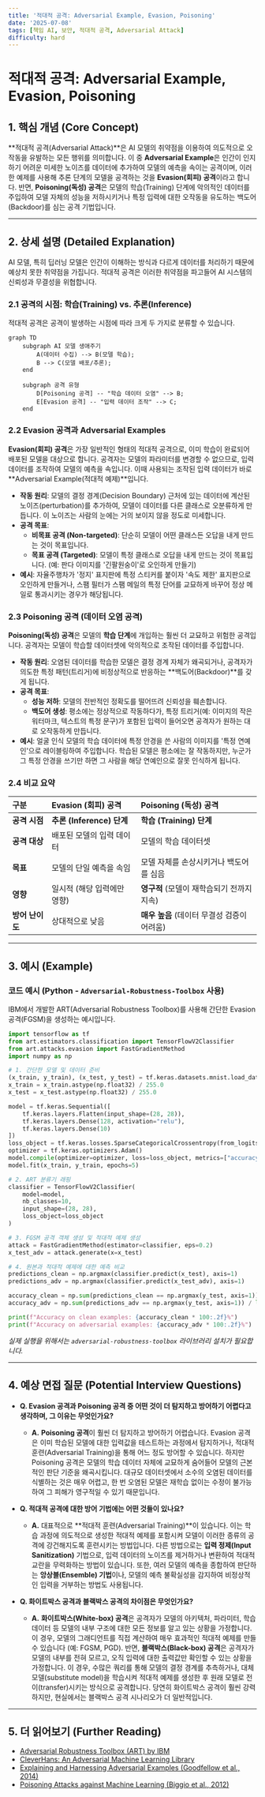 ```yaml
---
title: '적대적 공격: Adversarial Example, Evasion, Poisoning'
date: '2025-07-08'
tags: [책임 AI, 보안, 적대적 공격, Adversarial Attack]
difficulty: hard
---
```


# 적대적 공격: Adversarial Example, Evasion, Poisoning

## 1. 핵심 개념 (Core Concept)

\*\*적대적 공격(Adversarial Attack)\*\*은 AI 모델의 취약점을 이용하여 의도적으로 오작동을 유발하는 모든 행위를 의미합니다. 이 중 **Adversarial Example**은 인간이 인지하기 어려운 미세한 노이즈를 데이터에 추가하여 모델의 예측을 속이는 공격이며, 이러한 예제를 사용해 추론 단계의 모델을 공격하는 것을 **Evasion(회피) 공격**이라고 합니다. 반면, **Poisoning(독성) 공격**은 모델의 학습(Training) 단계에 악의적인 데이터를 주입하여 모델 자체의 성능을 저하시키거나 특정 입력에 대한 오작동을 유도하는 백도어(Backdoor)를 심는 공격 기법입니다.

______________________________________________________________________

## 2. 상세 설명 (Detailed Explanation)

AI 모델, 특히 딥러닝 모델은 인간이 이해하는 방식과 다르게 데이터를 처리하기 때문에 예상치 못한 취약점을 가집니다. 적대적 공격은 이러한 취약점을 파고들어 AI 시스템의 신뢰성과 무결성을 위협합니다.

### 2.1 공격의 시점: 학습(Training) vs. 추론(Inference)

적대적 공격은 공격이 발생하는 시점에 따라 크게 두 가지로 분류할 수 있습니다.

```mermaid
graph TD
    subgraph AI 모델 생애주기
        A(데이터 수집) --> B(모델 학습);
        B --> C(모델 배포/추론);
    end

    subgraph 공격 유형
        D[Poisoning 공격] -- "학습 데이터 오염" --> B;
        E[Evasion 공격] -- "입력 데이터 조작" --> C;
    end
```

### 2.2 Evasion 공격과 Adversarial Examples

**Evasion(회피) 공격**은 가장 일반적인 형태의 적대적 공격으로, 이미 학습이 완료되어 배포된 모델을 대상으로 합니다. 공격자는 모델의 파라미터를 변경할 수 없으므로, 입력 데이터를 조작하여 모델의 예측을 속입니다. 이때 사용되는 조작된 입력 데이터가 바로 \*\*Adversarial Example(적대적 예제)\*\*입니다.

- **작동 원리**: 모델의 결정 경계(Decision Boundary) 근처에 있는 데이터에 계산된 노이즈(perturbation)를 추가하여, 모델이 데이터를 다른 클래스로 오분류하게 만듭니다. 이 노이즈는 사람의 눈에는 거의 보이지 않을 정도로 미세합니다.
- **공격 목표**:
  - **비목표 공격 (Non-targeted)**: 단순히 모델이 어떤 클래스든 오답을 내게 만드는 것이 목표입니다.
  - **목표 공격 (Targeted)**: 모델이 특정 클래스로 오답을 내게 만드는 것이 목표입니다. (예: 판다 이미지를 '긴팔원숭이'로 오인하게 만들기)
- **예시**: 자율주행차가 '정지' 표지판에 특정 스티커를 붙이자 '속도 제한' 표지판으로 오인하게 만들거나, 스팸 필터가 스팸 메일의 특정 단어를 교묘하게 바꾸어 정상 메일로 통과시키는 경우가 해당됩니다.

### 2.3 Poisoning 공격 (데이터 오염 공격)

**Poisoning(독성) 공격**은 모델의 **학습 단계**에 개입하는 훨씬 더 교묘하고 위험한 공격입니다. 공격자는 모델이 학습할 데이터셋에 악의적으로 조작된 데이터를 주입합니다.

- **작동 원리**: 오염된 데이터를 학습한 모델은 결정 경계 자체가 왜곡되거나, 공격자가 의도한 특정 패턴(트리거)에 비정상적으로 반응하는 \*\*백도어(Backdoor)\*\*를 갖게 됩니다.
- **공격 목표**:
  - **성능 저하**: 모델의 전반적인 정확도를 떨어뜨려 신뢰성을 훼손합니다.
  - **백도어 생성**: 평소에는 정상적으로 작동하다가, 특정 트리거(예: 이미지의 작은 워터마크, 텍스트의 특정 문구)가 포함된 입력이 들어오면 공격자가 원하는 대로 오작동하게 만듭니다.
- **예시**: 얼굴 인식 모델의 학습 데이터에 특정 안경을 쓴 사람의 이미지를 '특정 연예인'으로 레이블링하여 주입합니다. 학습된 모델은 평소에는 잘 작동하지만, 누군가 그 특정 안경을 쓰기만 하면 그 사람을 해당 연예인으로 잘못 인식하게 됩니다.

### 2.4 비교 요약

| 구분            | Evasion (회피) 공격         | Poisoning (독성) 공격                       |
| :-------------- | :-------------------------- | :------------------------------------------ |
| **공격 시점**   | **추론 (Inference) 단계**   | **학습 (Training) 단계**                    |
| **공격 대상**   | 배포된 모델의 입력 데이터   | 모델의 학습 데이터셋                        |
| **목표**        | 모델의 단일 예측을 속임     | 모델 자체를 손상시키거나 백도어를 심음      |
| **영향**        | 일시적 (해당 입력에만 영향) | **영구적** (모델이 재학습되기 전까지 지속)  |
| **방어 난이도** | 상대적으로 낮음             | **매우 높음** (데이터 무결성 검증이 어려움) |

______________________________________________________________________

## 3. 예시 (Example)

### 코드 예시 (Python - `Adversarial-Robustness-Toolbox` 사용)

IBM에서 개발한 ART(Adversarial Robustness Toolbox)를 사용해 간단한 Evasion 공격(FGSM)을 생성하는 예시입니다.

```python
import tensorflow as tf
from art.estimators.classification import TensorFlowV2Classifier
from art.attacks.evasion import FastGradientMethod
import numpy as np

# 1. 간단한 모델 및 데이터 준비
(x_train, y_train), (x_test, y_test) = tf.keras.datasets.mnist.load_data()
x_train = x_train.astype(np.float32) / 255.0
x_test = x_test.astype(np.float32) / 255.0

model = tf.keras.Sequential([
    tf.keras.layers.Flatten(input_shape=(28, 28)),
    tf.keras.layers.Dense(128, activation="relu"),
    tf.keras.layers.Dense(10)
])
loss_object = tf.keras.losses.SparseCategoricalCrossentropy(from_logits=True)
optimizer = tf.keras.optimizers.Adam()
model.compile(optimizer=optimizer, loss=loss_object, metrics=["accuracy"])
model.fit(x_train, y_train, epochs=5)

# 2. ART 분류기 래핑
classifier = TensorFlowV2Classifier(
    model=model,
    nb_classes=10,
    input_shape=(28, 28),
    loss_object=loss_object
)

# 3. FGSM 공격 객체 생성 및 적대적 예제 생성
attack = FastGradientMethod(estimator=classifier, eps=0.2)
x_test_adv = attack.generate(x=x_test)

# 4. 원본과 적대적 예제에 대한 예측 비교
predictions_clean = np.argmax(classifier.predict(x_test), axis=1)
predictions_adv = np.argmax(classifier.predict(x_test_adv), axis=1)

accuracy_clean = np.sum(predictions_clean == np.argmax(y_test, axis=1)) / len(y_test)
accuracy_adv = np.sum(predictions_adv == np.argmax(y_test, axis=1)) / len(y_test)

print(f"Accuracy on clean examples: {accuracy_clean * 100:.2f}%")
print(f"Accuracy on adversarial examples: {accuracy_adv * 100:.2f}%")
```

*실제 실행을 위해서는 `adversarial-robustness-toolbox` 라이브러리 설치가 필요합니다.*

______________________________________________________________________

## 4. 예상 면접 질문 (Potential Interview Questions)

- **Q. Evasion 공격과 Poisoning 공격 중 어떤 것이 더 탐지하고 방어하기 어렵다고 생각하며, 그 이유는 무엇인가요?**

  - **A.** **Poisoning 공격**이 훨씬 더 탐지하고 방어하기 어렵습니다. Evasion 공격은 이미 학습된 모델에 대한 입력값을 테스트하는 과정에서 탐지하거나, 적대적 훈련(Adversarial Training)을 통해 어느 정도 방어할 수 있습니다. 하지만 Poisoning 공격은 모델의 학습 데이터 자체에 교묘하게 숨어들어 모델의 근본적인 판단 기준을 왜곡시킵니다. 대규모 데이터셋에서 소수의 오염된 데이터를 식별하는 것은 매우 어렵고, 한 번 오염된 모델은 재학습 없이는 수정이 불가능하여 그 피해가 영구적일 수 있기 때문입니다.

- **Q. 적대적 공격에 대한 방어 기법에는 어떤 것들이 있나요?**

  - **A.** 대표적으로 \*\*적대적 훈련(Adversarial Training)\*\*이 있습니다. 이는 학습 과정에 의도적으로 생성한 적대적 예제를 포함시켜 모델이 이러한 종류의 공격에 강건해지도록 훈련시키는 방법입니다. 다른 방법으로는 **입력 정제(Input Sanitization)** 기법으로, 입력 데이터의 노이즈를 제거하거나 변환하여 적대적 교란을 무력화하는 방법이 있습니다. 또한, 여러 모델의 예측을 종합하여 판단하는 **앙상블(Ensemble) 기법**이나, 모델의 예측 불확실성을 감지하여 비정상적인 입력을 거부하는 방법도 사용됩니다.

- **Q. 화이트박스 공격과 블랙박스 공격의 차이점은 무엇인가요?**

  - **A.** **화이트박스(White-box) 공격**은 공격자가 모델의 아키텍처, 파라미터, 학습 데이터 등 모델의 내부 구조에 대한 모든 정보를 알고 있는 상황을 가정합니다. 이 경우, 모델의 그래디언트를 직접 계산하여 매우 효과적인 적대적 예제를 만들 수 있습니다 (예: FGSM, PGD). 반면, **블랙박스(Black-box) 공격**은 공격자가 모델의 내부를 전혀 모르고, 오직 입력에 대한 출력값만 확인할 수 있는 상황을 가정합니다. 이 경우, 수많은 쿼리를 통해 모델의 결정 경계를 추측하거나, 대체 모델(substitute model)을 학습시켜 적대적 예제를 생성한 후 원래 모델로 전이(transfer)시키는 방식으로 공격합니다. 당연히 화이트박스 공격이 훨씬 강력하지만, 현실에서는 블랙박스 공격 시나리오가 더 일반적입니다.

______________________________________________________________________

## 5. 더 읽어보기 (Further Reading)

- [Adversarial Robustness Toolbox (ART) by IBM](https://github.com/Trusted-AI/adversarial-robustness-toolbox)
- [CleverHans: An Adversarial Machine Learning Library](https://github.com/cleverhans-lab/cleverhans)
- [Explaining and Harnessing Adversarial Examples (Goodfellow et al., 2014)](https://arxiv.org/abs/1412.6572)
- [Poisoning Attacks against Machine Learning (Biggio et al., 2012)](https://arxiv.org/abs/1206.6389)
